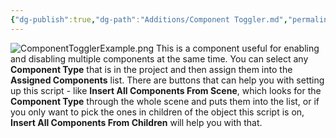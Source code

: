 ```yaml
---
{"dg-publish":true,"dg-path":"Additions/Component Toggler.md","permalink":"/additions/component-toggler/","noteIcon":""}
---
```


![ComponentTogglerExample.png](/img/user/img/ComponentTogglerExample.png)
This is a component useful for enabling and disabling multiple components at the same time. You can select any **Component Type** that is in the project and then assign them into the **Assigned Components** list. There are buttons that can help you with setting up this script - like **Insert All Components From Scene**, which looks for the **Component Type** through the whole scene and puts them into the list, or if you only want to pick the ones in children of the object this script is on, **Insert All Components From Children** will help you with that. 